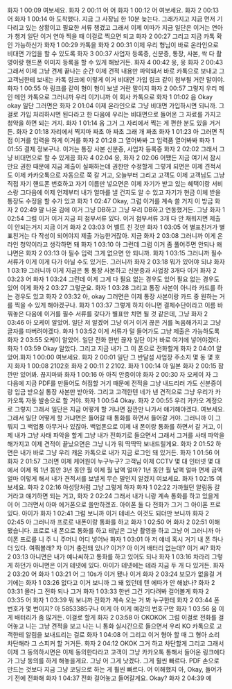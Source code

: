 화자 1 00:09
여보세요.
화자 2 00:11
어 어
화자 1 00:12
어 여보세요.
화자 2 00:13
어
화자 1 00:14
아 도착했다. 지금 그 사장님 한 10분 늦는다. 그래가지고 지금 먼저 기다리고 있는 상황이고 필요한 서류 챙겼고 그래서 이제 이따가 지금 일단은 이거는 연아가 챙겨 일단 이거 연아 찍을 때 이걸로 찍으면 되고
화자 2 00:27
그리고 지금 카톡 확인 가능하신가
화자 1 00:29
카톡을
화자 2 00:31
이제 우리 형님이 바로 온라인으로 비대면 가입을 할 수 있도록
화자 3 00:37
사업자 등록증, 신분증, 통장, 사본, 싹 다 촬영이랑 핸드폰 이미지 등록을 할 수 있게 해놨거든.
화자 4 00:42
응, 응
화자 2 00:43
그래서 이제 그냥 견제 끝나는 순간 이제 견적 내용만 파악돼서 바로 카톡으로 보내고 그 고객님한테 보내는 카톡 링크에 이렇게 이거 비대면 가입 링크 같이 첨부될 거란 말이야.
화자 1 00:55
아 링크를 같이 형이 형이 보낼 거란 말이지
화자 2 00:57
그렇지 우리 메인 메인 카톡으로 그러니까 우리 이기니까 이 회사 카톡으로
화자 1 01:02
음 Okay okay 일단 그러면은
화자 2 01:04
이제 온라인으로 그냥 비대면 가입하시면 되니까. 그걸로 가입 처리하시면 된다라고 한 다음에 우리는 비대면으로 들어온 그 자료를 가지고 청약을 하면 되는 거지.
화자 1 01:14
음 그거 그 자리에서 찍는 게 편한 분도 있을 거거든.
화자 2 01:18
자리에서 찍지마 짜초 아 짜초 그래 개 짜초
화자 1 01:23
아 그러면 직접 이거를 입력을 하게 이거를
화자 2 01:28
그 열어봐봐 그 입력품 열어봐봐
화자 1 01:55
결제 정보구나. 이거는 통장 사본 신분증, 사업자 등록증
화자 2 02:02
그래서 그냥 비대면으로 할 수 있게끔
화자 4 02:04
응,
화자 2 02:06
어쨌든 지금 여기서 잠시만요 권한 때문에 지금 제출이 실패하는데 권한만 수정할게 그렇게 되면은 이제 견적서도 이제 카카오톡으로 자동으로 쭉 갈 거고, 오늘부터 그리고 고객도 이제 고객님도 그냥 직접 자기 핸드폰 번호하고 자기 이름만 넣으면은 이제 자기가 받고 있는 혜택이랑 서비스랑 그다음에 이제 언제부터 내가 얼마를 낼 건지도 알 수 있고 자기가 현금 이체 받을 통장도 수정을 할 수가 있고
화자 1 02:47
Okay, 그럼 이거를 계속 쓸 거지 이 방금
화자 2 02:49
말 나온 김에 이거 그냥 DB하고 그냥 우리 DB하고 연동했거든. 그냥
화자 1 02:54
그럼 이거 이거 지금 피 첨부서류 있다. 이거 첨부서류 3개 다 안 채워지면 제출이 안되는거지 지금 이거
화자 2 03:03
어 벨트 친 것만
화자 1 03:05
어 별표친거가 별표친거는 다 작성이 되어야지 제출 가능한거잖아. 지금
화자 2 03:08
그러니까 이게 온라인 청약이라고 생각하면 돼
화자 1 03:10
아 그런데 그럼 이거 좀 풀어주면 안되나 왜냐면은
화자 2 03:13
아 필수 입력 그게 없으면 안 되니까.
화자 1 03:15
그러니까 필수 서류가 이게 이게 다가 아닐 수도 있거든. 그러니까
화자 2 03:18
뭐가 있어야 되냐
화자 1 03:19
그러니까 이게 지금은 통 통장 사본하고 신분증과 사업장 3개다 이거
화자 2 03:23
어
화자 1 03:24
그런데 이게 그게 다 필요 없는 경우도 있어 필요 없는 경우도 있어 이게
화자 2 03:27
그렇군요.
화자 1 03:28
그리고 통장 사본이 아니라 카드를 하는 경우도 있고
화자 2 03:32
아, okay 그러면은 이제 통장 사본이랑 카드 중 원하는 거를 찍을 수 있게 해야겠구나.
화자 1 03:37
그렇게 하지 아니면 결제수단이라고 이름 바꿔놓은 다음에 이거를 필수 서류를 갖다가 별표만 치면 될 것 같은데, 그냥
화자 2 03:46
아 오케이 알았어. 일단 저 알겠어 그냥 이거 이거 끊은 거를 녹음해가지고 그냥 글자를 따버려야겠다.
화자 1 03:52
이게 서류가 덜 들어가도 그냥 제출은 가능하도록
화자 2 03:55
오케이 알았어. 일단 전화 한번 끊자 일단 이거 바로 여기에 넣어야겠다.
화자 1 03:59
Okay 알았다. 그리고 지금 내가 그 이 폰으로 전화할게
화자 2 04:01
알았어.화자 1 00:00
여보세요.
화자 2 00:01
일단 그 반달섬 사업장 주소지 몇 동 몇 호지
화자 1 00:08
2102호
화자 2 00:11
2 2102.
화자 1 00:14
아 일본
화자 2 00:15
잠깐만 있어봐. 끊지마봐
화자 1 00:16
아 아직 안중이야
화자 2 00:30
자 오케이 자 그 다음에 지금 PDF를 만들어도 허접할 거기 때문에 전적을 그냥 내드리러 가도 신분증이랑 입금 받으실 통장 사본만 받아와. 그리고 고객한텐 네가 낸 견적으로 그냥 우리가 카카오톡 자동 발송으로 할 거야.
화자 1 00:54
Okay.
화자 2 00:55
우리 카카오 계정으로 그렇지 그래서 일단은 지금 어떻게 할 거냐면 잠깐만 나가서 얘기해야겠다. 여보세요. 그래서 일단 어떻게 할 거냐면은 들어갈 때 통화를 하면서 들어갈 거야. 그러니까 이 그 뭐지 그 백업풍 아무거나 있잖아. 백업폰으로 이제 내 폰이랑 통화를 하면서 갈 거고, 이제 내가 그냥 사태 파악을 할게 그냥 내가 전화기로 들으면서 그래서 그거를 사태 파악을 해가지고 이제 견적이 끝났으면은 그냥 니가 뭐 딱딱딱 보내드릴게요.
화자 2 01:52
하면은 내가 바로 그냥 우리 캐온 카톡으로 내가 지금 로그인 돼 있거든.
화자 1 01:56
어
화자 2 01:57
그러면 이제 케어원이 누구누구? 고객님 이제 CCTV 몇 대 인터넷 몇 대에서 이제 뭐 1년 동안 3년 동안 월 이제 월 납액 얼마? 1년 동안 월 납액 얼마 면제 금액 얼마 이렇게 해서 내가 견적서를 보낼게 무슨 말인지 알겠지 여보세요.
화자 1 02:15
여보세요.
화자 2 02:16
아성당처럼 그냥 그렇게 하자
화자 1 02:22
가까웠던 알림동 갈 거라고 얘기하면 되는 거고,
화자 2 02:24
그래서 내가 니랑 계속 통화를 하고 있을게 어 어 그러면서 아마 에거폰으로 쓸만하겠죠. 아이폰 둘 다 전화가 그거 그 아이폰 프로 있다. 아이가
화자 1 02:41
그럼 보니까 이거 테네스 이것도 되더만 보니까
화자 2 02:45
아 그러니까 프로로 내폰이랑 통화를 하고
화자 1 02:50
어
화자 2 02:51
이해됐습니다. 프로로 내 폰으로 통화를 하고 테날은 그냥 촬영을 하고 그냥 어 그러니까 아이폰 프로를 니 주 니 주머니 어디 넣어놔
화자 1 03:01
아 저 얘네 혹시 거기 내 폰 하나 더 있다. 여쭤볼래? 자 이거 충전돼 있나? 이거? 아 이거 배터리 없는데? 이거 씨?
화자 2 03:13
아니면은 내가 예나씨하고 통화를 하고 있어도 되나
화자 1 03:16
차라리 그렇게 하던가 아니면은 이거 테넷에 있다. 아이가 테넷에는 테라 지금 두 개 다 있거든.
화자 2 03:20
어
화자 1 03:21
어 그 10s가 이거 됐나 이거
화자 2 03:24
보모가 없을걸 거기에는
화자 1 03:26
없다고 이거 보니까 그 돼 있던데 텐 에따가 안 해놨나?
화자 2 03:31
몰라 그 전화 되나 그거
화자 1 03:33
한번 그건 기다려봐 걸어볼게
화자 2 03:35
어
화자 1 03:39
뭐 보니까 전화가 계속 오는 거 봐 누구한테
화자 2 03:44
폰 번호가 몇 번이지? 아 5853385구나 이게 아 이게 예강의 번호구만
화자 1 03:56
음 이게 배터리가 좀 많거든. 이걸로 할게
화자 2 03:58
아 OKOKOK 그럼 이걸로 전화를 걸어놓고 니는 그냥 견적을 보고 나는 니 통화 실시간으로 들으면서 우리 KO 카톡으로 고객한테 알림을 보내드리는 걸로
화자 1 04:08
어 그리고 이거 형아 할 때 그 형아 소리 차단해라 그 스피커 할 거거든.
화자 2 04:12
OKOK 그거 하고 차단할게 그리고 그래서 이제 그 동의하시면은 이제 동의한다라고 고객이 그냥 카카오톡 통해서 들어온 링크에다가 그냥 동의를 하게 해놓을게요. 그냥 어 그게 낫겠다. 그게 훨씬 빠르다. PDF 손으로 만드는 것보다 지금 그냥 코딩으로 하는 게 훨씬 빠르다. 어 이해했지 아, Okay, 들어가기 전에 전화해
화자 1 04:37
전화 걸어놓고 들어갈게요. Okay?
화자 2 04:39
예
